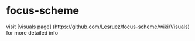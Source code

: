 # focus-scheme
 visit [visuals page] (https://github.com/Lesruez/focus-scheme/wiki/Visuals)  for more detailed info
